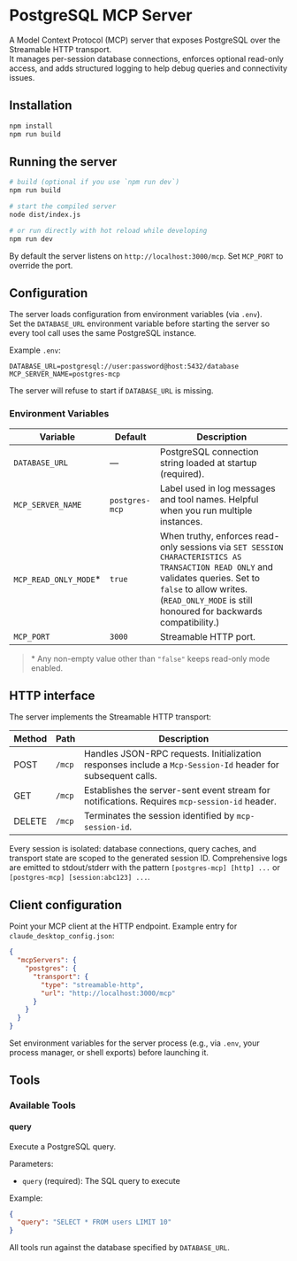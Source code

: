 # PostgreSQL MCP Server

A Model Context Protocol (MCP) server that exposes PostgreSQL over the Streamable HTTP transport.  
It manages per-session database connections, enforces optional read-only access, and adds
structured logging to help debug queries and connectivity issues.

## Installation

```bash
npm install
npm run build
```

## Running the server

```bash
# build (optional if you use `npm run dev`)
npm run build

# start the compiled server
node dist/index.js

# or run directly with hot reload while developing
npm run dev
```

By default the server listens on `http://localhost:3000/mcp`. Set `MCP_PORT` to override the port.

## Configuration

The server loads configuration from environment variables (via `.env`).  
Set the `DATABASE_URL` environment variable before starting the server so every tool call uses the same PostgreSQL instance.

Example `.env`:

```env
DATABASE_URL=postgresql://user:password@host:5432/database
MCP_SERVER_NAME=postgres-mcp
```

The server will refuse to start if `DATABASE_URL` is missing.

### Environment Variables

| Variable              | Default | Description |
| --------------------- | ------- | ----------- |
| `DATABASE_URL`        | —       | PostgreSQL connection string loaded at startup (required). |
| `MCP_SERVER_NAME`     | `postgres-mcp` | Label used in log messages and tool names. Helpful when you run multiple instances. |
| `MCP_READ_ONLY_MODE`* | `true`  | When truthy, enforces read-only sessions via `SET SESSION CHARACTERISTICS AS TRANSACTION READ ONLY` and validates queries. Set to `false` to allow writes. (`READ_ONLY_MODE` is still honoured for backwards compatibility.) |
| `MCP_PORT`            | `3000`  | Streamable HTTP port. |

> \* Any non-empty value other than `"false"` keeps read-only mode enabled.

## HTTP interface

The server implements the Streamable HTTP transport:

| Method | Path       | Description                                                                                               |
| ------ | ---------- | --------------------------------------------------------------------------------------------------------- |
| POST   | `/mcp`     | Handles JSON-RPC requests. Initialization responses include a `Mcp-Session-Id` header for subsequent calls. |
| GET    | `/mcp`     | Establishes the server-sent event stream for notifications. Requires `mcp-session-id` header.             |
| DELETE | `/mcp`     | Terminates the session identified by `mcp-session-id`.                                                    |

Every session is isolated: database connections, query caches, and transport state are scoped to the generated session ID. Comprehensive logs are emitted to stdout/stderr with the pattern `[postgres-mcp] [http] ...` or `[postgres-mcp] [session:abc123] ...`.

## Client configuration

Point your MCP client at the HTTP endpoint. Example entry for `claude_desktop_config.json`:

```json
{
  "mcpServers": {
    "postgres": {
      "transport": {
        "type": "streamable-http",
        "url": "http://localhost:3000/mcp"
      }
    }
  }
}
```

Set environment variables for the server process (e.g., via `.env`, your process manager, or shell exports) before launching it.

## Tools

### Available Tools

#### query

Execute a PostgreSQL query.

Parameters:
- `query` (required): The SQL query to execute

Example:
```json
{
  "query": "SELECT * FROM users LIMIT 10"
}
```

All tools run against the database specified by `DATABASE_URL`.
